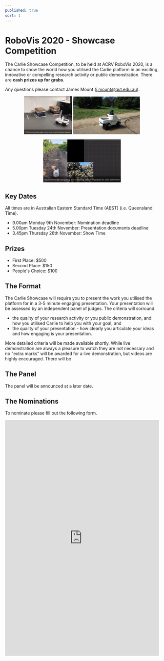 ```yaml
---
published: true
sort: 1
---
```


# RoboVis 2020 - Showcase Competition

The Carlie Showcase Competition, to be held at ACRV RoboVis 2020, is a chance to show the world how you utilised the Carlie platform in an exciting, innovative or compelling research activity or public demonstration. There are **cash prizes up for grabs**.

Any questions please contact James Mount (j.mount@qut.edu.au).

<figure float="center" style="margin-bottom: 0.2em; display: block; text-align: center">
    <img src="assets/AutoPark.png" width="37%">
    <img src="assets/ANU_Project.png" width="51.5%">
</figure>
<figure float="center" style="margin-bottom: 2em; display: block; text-align: center">
    <img src="assets/Vineyard_Car.png" width="60%">
</figure>

## Key Dates

All times are in Australian Eastern Standard Time (AEST) (i.e. Queensland Time).

- 9.00am Monday 9th November: Nomination deadline
- 5.00pm Tuesday 24th November: Presentation documents deadline
- 3.45pm Thursday 26th November: Show Time

## Prizes

- First Place: $500
- Second Place: $150
- People's Choice: $100

## The Format

The Carlie Showcase will require you to present the work you utilised the platform for in a 3-5 minute engaging presentation. Your presentation will be assessed by an independent panel of judges. The criteria will sorround:

- the quality of your research activity or you public demonstration, and how you utilised Carlie to help you with your goal; and
- the quality of your presentation - how clearly you articulate your ideas and how engaging is your presentation.

More detailed criteria will be made available shortly. While live demonstration are always a pleasure to watch they are not necessary and no "extra marks" will be awarded for a live demonstration, but videos are highly encouraged. There will be 

## The Panel

The panel will be announced at a later date.

## The Nominations

To nominate please fill out the following form.

<div>
<iframe style="width: 100%; height: 55em; margin: 0 auto;" src="https://docs.google.com/forms/d/e/1FAIpQLSdTuPpxdQ8Kk0sFvviIXIoKVwXMuP8IAC8rHusO_ftFtyhORA/viewform?embedded=true" frameborder="0">Loading…</iframe>
</div>
    